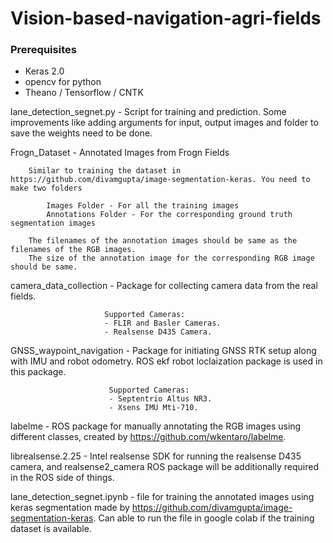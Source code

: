 # Vision-based-navigation-agri-fields

### Prerequisites

* Keras 2.0
* opencv for python
* Theano / Tensorflow / CNTK 

lane_detection_segnet.py - Script for training and prediction. Some improvements like adding arguments for input, output images and folder to save the weights need to be done.

Frogn_Dataset - Annotated Images from Frogn Fields

		Similar to training the dataset in https://github.com/divamgupta/image-segmentation-keras. You need to make two folders

    		Images Folder - For all the training images
    		Annotations Folder - For the corresponding ground truth segmentation images

		The filenames of the annotation images should be same as the filenames of the RGB images.
		The size of the annotation image for the corresponding RGB image should be same.


camera_data_collection - Package for collecting camera data from the real fields.

                         Supported Cameras:
                         - FLIR and Basler Cameras.
                         - Realsense D435 Camera.


GNSS_waypoint_navigation - Package for initiating GNSS RTK setup along with IMU and robot odometry. ROS ekf robot loclaization package is used in this package.

                          Supported Cameras:
                          - Septentrio Altus NR3.
                          - Xsens IMU Mti-710.

labelme - ROS package for manually annotating the RGB images using different classes, created by https://github.com/wkentaro/labelme.


librealsense.2.25 - Intel realsense SDK for running the realsense D435 camera, and realsense2_camera ROS package will be additionally required in the ROS side of things.

lane_detection_segnet.ipynb - file for training the annotated images using keras segmentation made by https://github.com/divamgupta/image-segmentation-keras. Can able to run the file in google colab if the training dataset is available.
